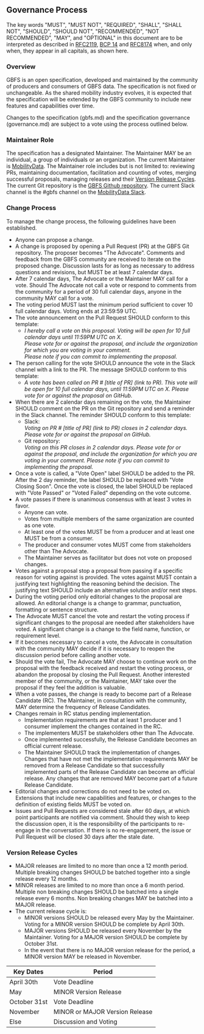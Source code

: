 ## Governance Process

The key words "MUST", "MUST NOT", "REQUIRED", "SHALL", "SHALL NOT", "SHOULD", "SHOULD NOT", "RECOMMENDED", "NOT RECOMMENDED", "MAY", and "OPTIONAL" in this document are to be interpreted as described in [RFC2119](https://tools.ietf.org/html/rfc2119), [BCP 14](https://tools.ietf.org/html/bcp14) and [RFC8174](https://tools.ietf.org/html/rfc8174) when, and only when, they appear in all capitals, as shown here.
### Overview
GBFS is an open specification, developed and maintained by the community of producers and consumers of GBFS data. The specification is not fixed or unchangeable. As the shared mobility industry evolves, it is expected that the specification will be extended by the GBFS community to include new features and capabilities over time.

Changes to the specification (gbfs.md) and the specification governance (governance.md) are subject to a vote using the process outlined below.
### Maintainer Role
The specification has a designated Maintainer. The Maintainer MAY be an individual, a group of individuals or an organization. The current Maintainer is [MobilityData](http://mobilitydata.org). The Maintainer role includes but is not limited to: reviewing PRs, maintaining documentation, facilitation and counting of votes, merging successful proposals, managing releases and their [Version Release Cycles](#version-release-cycles). The current Git repository is the [GBFS Github repository](https://github.com/MobilityData/gbfs). The current Slack channel is the #gbfs channel on the [MobilityData Slack](https://mobilitydata-io.slack.com/).
### Change Process
To manage the change process, the following guidelines have been established.
* Anyone can propose a change.
* A change is proposed by opening a Pull Request (PR) at the GBFS Git repository. The proposer becomes "The Advocate". Comments and feedback from the GBFS community are received to iterate on the proposed change. Discussion lasts for as long as necessary to address questions and revisions, but MUST be at least 7 calendar days.
* After 7 calendar days, The Advocate or the Maintainer MAY call for a vote. Should The Advocate not call a vote or respond to comments from the community for a period of 30 full calendar days, anyone in the community MAY call for a vote. 
* The voting period MUST last the minimum period sufficient to cover 10 full calendar days. Voting ends at 23:59:59 UTC.
*  The vote announcement on the Pull Request SHOULD conform to this template:
    * _I hereby call a vote on this proposal. Voting will be open for 10 full calendar days until 11:59PM UTC on X. \
Please vote for or against the proposal, and include the organization for which you are voting in your comment. \
Please note if you can commit to implementing the proposal._
* The person calling for the vote SHOULD announce the vote in the Slack channel with a link to the PR. The message SHOULD conform to this template:
    * _A vote has been called on PR # [title of PR] (link to PR). This vote will be open for 10 full calendar days, until 11:59PM UTC on X. Please vote for or against the proposal on GitHub._
* When there are 2 calendar days remaining on the vote, the Maintainer SHOULD comment on the PR on the Git repository and send a reminder in the Slack channel. The reminder SHOULD conform to this template:
    * Slack: \
_Voting on PR # [title of PR] (link to PR) closes in 2 calendar days. Please vote for or against the proposal on GitHub._
    * Git repository: \
_Voting on this PR closes in 2 calendar days. Please vote for or against the proposal, and include the organization for which you are voting in your comment. Please note if you can commit to implementing the proposal._
* Once a vote is called, a "Vote Open" label SHOULD be added to the PR. After the 2 day reminder, the label SHOULD be replaced with "Vote Closing Soon". Once the vote is closed, the label SHOULD be replaced with "Vote Passed" or "Voted Failed" depending on the vote outcome.
* A vote passes if there is unanimous consensus with at least 3 votes in favor.
    * Anyone can vote.
    * Votes from multiple members of the same organization are counted as one vote.
    * At least one of the votes MUST be from a producer and at least one MUST be from a consumer.
    * The producer and consumer votes MUST come from stakeholders other than The Advocate.
    * The Maintainer serves as facilitator but does not vote on proposed changes.
* Votes against a proposal stop a proposal from passing if a specific reason for voting against is provided. The votes against MUST contain a justifying text highlighting the reasoning behind the decision. The justifying text SHOULD include an alternative solution and/or next steps.
* During the voting period only editorial changes to the proposal are allowed. An editorial change is a change to grammar, punctuation, formatting or sentence structure.
* The Advocate MUST cancel the vote and restart the voting process if significant changes to the proposal are needed after stakeholders have voted. A significant change is a change to the field name, function, or requirement level.
* If it becomes necessary to cancel a vote, the Advocate in consultation with the community MAY decide if it is necessary to reopen the discussion period before calling another vote.
* Should the vote fail, The Advocate MAY choose to continue work on the proposal with the feedback received and restart the voting process, or abandon the proposal by closing the Pull Request. Another interested member of the community, or the Maintainer, MAY take over the proposal if they feel the addition is valuable.
* When a vote passes, the change is ready to become part of a Release Candidate (RC). The Maintainer, in consultation with the community, MAY determine the frequency of Release Candidates.
* Changes remain in RC status pending implementation.
    * Implementation requirements are that at least 1 producer and 1 consumer implement the changes contained in the RC.
    * The implementers MUST be stakeholders other than The Advocate.
    * Once implemented successfully, the Release Candidate becomes an official current release.
    * The Maintainer SHOULD track the implementation of changes. Changes that have not met the implementation requirements MAY be removed from a Release Candidate so that successfully implemented parts of the Release Candidate can become an official release. Any changes that are removed MAY become part of a future Release Candidate.
* Editorial changes and corrections do not need to be voted on. Extensions that include new capabilities and features, or changes to the definition of existing fields MUST be voted on.
* Issues and Pull Requests are considered stale after 60 days, at which point participants are notified via comment. Should they wish to keep the discussion open, it is the responsibility of the participants to re-engage in the conversation. If there is no re-engagement, the issue or Pull Request will be closed 30 days after the stale date.
### Version Release Cycles
* MAJOR releases are limited to no more than once a 12 month period. Multiple breaking changes SHOULD be batched together into a single release every 12 months.
* MINOR releases are limited to no more than once a 6 month period. Multiple non breaking changes SHOULD be batched into a single release every 6 months. Non breaking changes MAY be batched into a MAJOR release.
* The current release cycle is:
    * MINOR versions SHOULD be released every May by the Maintainer. Voting for a MINOR version SHOULD be complete by April 30th.
    * MAJOR versions SHOULD be released every November by the Maintainer. Voting for a MAJOR version SHOULD be complete by October 31st.
    * In the event that there is no MAJOR version release for the period, a MINOR version MAY be released in November.

Key Dates | Period
-- | --
April 30th | Vote Deadline
May | MINOR Version Release
October 31st | Vote Deadline
November | MINOR or MAJOR Version Release
Else | Discussion and Voting